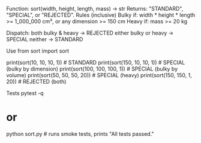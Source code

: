 Function: sort(width, height, length, mass) -> str
Returns: "STANDARD", "SPECIAL", or "REJECTED".
Rules (inclusive)
Bulky if:
width * height * length >= 1_000_000 cm³, or
any dimension >= 150 cm
Heavy if: mass >= 20 kg

Dispatch:
both bulky & heavy -> REJECTED
either bulky or heavy -> SPECIAL
neither -> STANDARD

Use
from sort import sort

print(sort(10, 10, 10, 1))        # STANDARD
print(sort(150, 10, 10, 1))       # SPECIAL (bulky by dimension)
print(sort(100, 100, 100, 1))     # SPECIAL (bulky by volume)
print(sort(50, 50, 50, 20))       # SPECIAL (heavy)
print(sort(150, 150, 1, 20))      # REJECTED (both)

Tests
pytest -q
# or
python sort.py  # runs smoke tests, prints "All tests passed."
